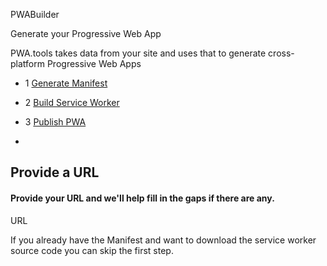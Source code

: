 PWABuilder

Generate your Progressive Web App

PWA.tools takes data from your site and uses that to generate cross-platform Progressive Web Apps

- 1  [Generate Manifest]()
- 2  [Build Service Worker]()
- 3  [Publish PWA]()

-

## Provide a URL

####  Provide your URL and we'll help fill in the gaps if there are any.

 URL

If you already have the Manifest and want to download the service worker source code you can skip the first step.